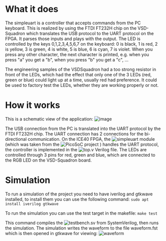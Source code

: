 # What it does

The simpleuart is a controller that accepts commands from the PC keyboard. This is realized by using the FTDI FT232H chip on the VSD-Squadron which translates the USB protocol to the UART protocol on the FPGA. It parses those inputs and plays with the output. The LED is controlled by the keys 0,1,2,3,4,5,6,7 on the keyboard: 0 is black, 1 is red, 2 is yellow, 3 is green, 4 is white, 5 is blue, 6 is cyan, 7 is violet.
When you press any other character, the next character is printed, e.g. when you press "a" you get a "b", when you press "b" you get a "c", ...

The engineering samples of the VSDSquadron had a too strong resistor in front of the LEDs, which had the effect that only one of the 3 LEDs (red, green or blue) could light up at a time, usually red had preference.
It could be used to factory test the LEDs, whether they are working properly or not.

# How it works

This is a schematic view of the application:
![image](https://github.com/user-attachments/assets/53fe5275-4f78-4a4f-b0c4-1c73844c3494)

The USB connection from the PC is translated into the UART protocol by the FTDI FT232H chip. The UART connection has 2 connections for the bi-directional communication. On the ICE40 FPGA, the ![simpleuart](https://github.com/YosysHQ/picorv32/blob/main/picosoc/simpleuart.v) module (which was taken from the ![PicoSoC project](https://github.com/YosysHQ/picorv32/) ) handles the UART protocol, the controller is implemented in the ![top.v](top.v) Verilog file. The LEDs are controlled through 3 pins for red, green and blue, which are connected to the RGB LED on the VSD-Squadron board.


# Simulation

To run a simulation of the project you need to have iverilog and gtkwave installed, to install them you can use the following command:
```sudo apt install iverilog gtkwave```

To run the simulation you can use the test target in the makefile:
```make test```

This command compiles the ![testbench.sv](testbench.sv) from SystemVerilog, then runs the simulation. The simulation writes the waveform to the file waveform.fst which is then opened in gtkwave for viewing:
![waveform](waveform.png)


